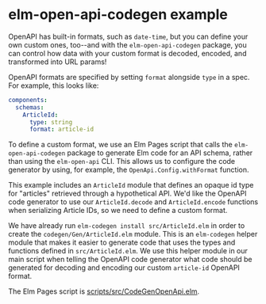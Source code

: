 # elm-open-api-codegen example

OpenAPI has built-in formats, such as `date-time`, but you can define your own
custom ones, too--and with the `elm-open-api-codegen` package, you can control
how data with your custom format is decoded, encoded, and transformed into URL
params!

OpenAPI formats are specified by setting `format` alongside `type` in a spec.
For example, this looks like:

```yaml
components:
  schemas:
    ArticleId:
      type: string
      format: article-id
```

To define a custom format, we use an Elm Pages script that calls the
`elm-open-api-codegen` package to generate Elm code for an API schema, rather
than using the `elm-open-api` CLI. This allows us to configure the code
generator by using, for example, the `OpenApi.Config.withFormat` function.

This example includes an `ArticleId` module that defines an opaque id type for
"articles" retrieved through a hypothetical API. We'd like the OpenAPI code
generator to use our `ArticleId.decode` and `ArticleId.encode` functions when
serializing Article IDs, so we need to define a custom format.

We have already run `elm-codegen install src/ArticleId.elm` in order to create
the `codegen/Gen/ArticleId.elm` module. This is an `elm-codegen` helper module
that makes it easier to generate code that uses the types and functions defined
in `src/ArticleId.elm`. We use this helper module in our main script when
telling the OpenAPI code generator what code should be generated for decoding
and encoding our custom `article-id` OpenAPI format.

The Elm Pages script is
[scripts/src/CodeGenOpenApi.elm](scripts/src/CodeGenOpenApi.elm).
